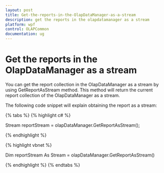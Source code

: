 ```yaml
---
layout: post
title: Get-the-reports-in-the-OlapDataManager-as-a-stream
description: get the reports in the olapdatamanager as a stream
platform: wpf
control: OLAPCommon
documentation: ug
---
```


# Get the reports in the OlapDataManager as a stream

You can get the report collection in the OlapDataManager as a stream by using GetReportAsStream method. This method will return the current report collection of the OlapDataManager as a stream.

The following code snippet will explain obtaining the report as a stream:

{% tabs %}
{% highlight c# %}

Stream reportStream = olapDataManager.GetReportAsStream();

{% endhighlight  %}

{% highlight vbnet %}

Dim reportStream As Stream = olapDataManager.GetReportAsStream()


{% endhighlight  %}
{% endtabs %}